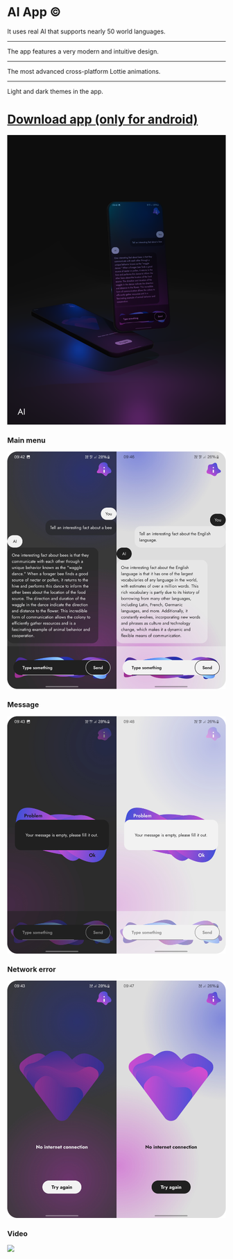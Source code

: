 # AI App ©

It uses real AI that supports nearly 50 world languages.
_____________________________________________________

The app features a very modern and intuitive design.
_____________________________________________________

The most advanced cross-platform Lottie animations.
_____________________________________________________

Light and dark themes in the app.

# [Download app (only for android)](https://drive.google.com/file/d/1xON2KBqV5gWDe50h1kcnNXSM6f7M8fQ1/view?usp=sharing)

![](https://github.com/Tretiakk/AI/blob/main/AI%20Preview%203.png)

### Main menu
![](https://github.com/Tretiakk/AI/blob/main/Main.png)

### Message
![](https://github.com/Tretiakk/AI/blob/main/Message.png)

### Network error
![](https://github.com/Tretiakk/AI/blob/main/Network.png)

### Video
![](https://github.com/Tretiakk/AI/blob/main/AI_gif.gif)
